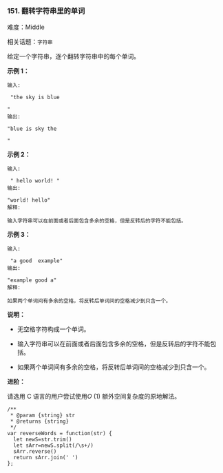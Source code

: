 ### 151. 翻转字符串里的单词

难度：Middle

相关话题：`字符串`

给定一个字符串，逐个翻转字符串中的每个单词。







**示例 1：** 





```
输入:

 "the sky is blue

"
输出:

"blue is sky the

"

```


**示例 2：** 





```
输入:

 " hello world! "
输出:

"world! hello"
解释:

输入字符串可以在前面或者后面包含多余的空格，但是反转后的字符不能包括。

```


**示例 3：** 





```
输入:

 "a good  example"
输出:

"example good a"
解释:

如果两个单词间有多余的空格，将反转后单词间的空格减少到只含一个。

```






**说明：** 




* 无空格字符构成一个单词。

* 输入字符串可以在前面或者后面包含多余的空格，但是反转后的字符不能包括。

* 如果两个单词间有多余的空格，将反转后单词间的空格减少到只含一个。









**进阶：** 



请选用 C 语言的用户尝试使用*O* (1) 额外空间复杂度的原地解法。




```
/**
 * @param {string} str
 * @returns {string}
 */
var reverseWords = function(str) {
  let newS=str.trim()
  let sArr=newS.split(/\s+/)
  sArr.reverse()
  return sArr.join(' ')
};



```

